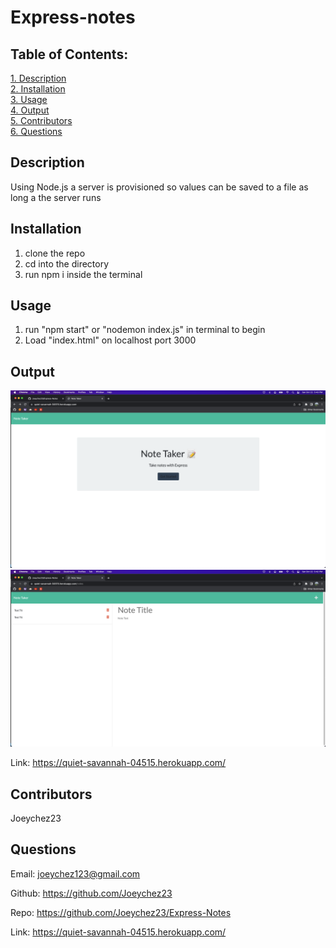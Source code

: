 # Express-notes

## Table of Contents:

[1. Description](#Description)  
[2. Installation](#Installation)  
[3. Usage](#Usage)  
[4. Output](#Output)  
[5. Contributors](#Contributors)  
[6. Questions](#Questions)

## Description

Using Node.js a server is provisioned so values can be saved to a file as long a the server runs

## Installation

1. clone the repo
2. cd into the directory
3. run npm i inside the terminal

## Usage

1. run "npm start" or "nodemon index.js" in terminal to begin
2. Load "index.html" on localhost port 3000

## Output

<img src="./public/images/1.png" alt="Alt text" title="Optional title">
<img src="./public/images/2.png" alt="Alt text" title="Optional title">

Link: https://quiet-savannah-04515.herokuapp.com/


## Contributors

Joeychez23

## Questions

Email: joeychez123@gmail.com

Github: https://github.com/Joeychez23

Repo: https://github.com/Joeychez23/Express-Notes

Link: https://quiet-savannah-04515.herokuapp.com/
